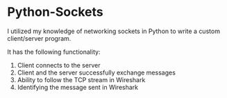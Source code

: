 # Python-Sockets
      
I utilized my knowledge of networking sockets in Python to write a custom client/server program.  
  
It has the following functionality: 
 
1) Client connects to the server
2) Client and the server successfully exchange messages
3) Ability to follow the TCP stream in Wireshark
4) Identifying the message sent in Wireshark
